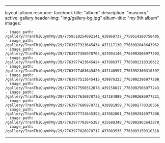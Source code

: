 
---
layout: album
resource: facebook
title: "album"
description: "masonry"
active: gallery
header-img: "img/gallery-bg.jpg"
album-title: "my 9th album"
images:
    
    - image_path: /gallery/TranThiQuynhMy/29/7759510254092141_438969737_7759514280758405_8757289642384442127_n.jpg
    - image_path: /gallery/TranThiQuynhMy/29/7763977323645434_437117130_7763992043643962_1921828837760659502_n.jpg
    - image_path: /gallery/TranThiQuynhMy/29/7763977356978764_437094146_7763992066977293_5166285122270688618_n.jpg
    - image_path: /gallery/TranThiQuynhMy/29/7763977423645424_437986377_7763992210310612_3634919857652346571_n.jpg
    - image_path: /gallery/TranThiQuynhMy/29/7763977463645420_437146597_7763992360310597_6911412228144244517_n.jpg
    - image_path: /gallery/TranThiQuynhMy/29/7763977513645415_439076323_7763992396977260_6978107163634202752_n.jpg
    - image_path: /gallery/TranThiQuynhMy/29/7763977550312078_439158617_7763992566977243_190680423389144132_n.jpg
    - image_path: /gallery/TranThiQuynhMy/29/7763977636978736_437184889_7763992686977231_7516487361478687677_n.jpg
    - image_path: /gallery/TranThiQuynhMy/29/7763977686978731_438891959_7763992770310556_8338321818373065994_n.jpg
    - image_path: /gallery/TranThiQuynhMy/29/7763977733645393_437082001_7763992916977208_9117999676467839230_n.jpg
    - image_path: /gallery/TranThiQuynhMy/29/7763977793645387_435688348_7763992963643870_1914088058253759165_n.jpg
    - image_path: /gallery/TranThiQuynhMy/29/7763977826978717_437083535_7763993150310518_7178435383353743712_n.jpg
---